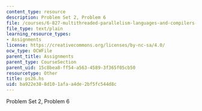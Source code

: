 ```yaml
---
content_type: resource
description: Problem Set 2, Problem 6
file: /courses/6-827-multithreaded-parallelism-languages-and-compilers-fall-2002/ba922e388d101afaa4de2bf5fc544d8c_ps26.hs
file_type: text/plain
learning_resource_types:
- Assignments
license: https://creativecommons.org/licenses/by-nc-sa/4.0/
ocw_type: OCWFile
parent_title: Assignments
parent_type: CourseSection
parent_uid: 15c8bea8-ff54-a563-4589-3f365f05cb50
resourcetype: Other
title: ps26.hs
uid: ba922e38-8d10-1afa-a4de-2bf5fc544d8c
---
```

Problem Set 2, Problem 6